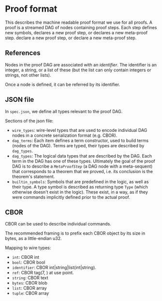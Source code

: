 
# Proof format

This describes the machine readable proof format we use for all
proofs.
A proof is a streamed DAG of nodes containing proof steps. Each step defines new symbols, declares a new proof step, or declares a new meta-proof step.
declare a new proof step, or declare a new meta-proof step.

## References

Nodes in the proof DAG are associated with an _identifier_.
The identifier is an integer, a string, or a list of these
(but the list can only contain integers or strings, not other lists).

Once a node is defined, it can be referred by its identifier.

## JSON file
In `spec.json`, we define all types relevant to the proof DAG.

Sections of the json file:

- `wire_types`: wire-level types that are used to encode individual DAG
    nodes in a concrete serialization format (e.g. CBOR).
- `dag_terms`: Each item defines a term constructor, used to build terms (nodes of the DAG).
    Terms are typed, their types are described by `dag_types`.
- `dag_types`: The logical data types that are described by the DAG. Each
    term in the DAG has one of these types. Ultimately
    the goal of the proof DAG is to describe a _`MetaProofStep`_ (a DAG node with a meta-sequent)
    that corresponds to a theorem that we proved, i.e. its conclusion is the theorem's statement.
- `builtin_symbols`: Symbols that are predefined in the logic, as well as their type.
    A type symbol is described as returning type `Type` (which otherwise doesn't exist in the logic).
    These exist, in a way, as if they were commands implicitly
    defined prior to the actual proof.

## CBOR

CBOR can be used to describe individual commands.

The recommended framing is to prefix each CBOR object by its size in bytes, as
a little-endian u32.

Mapping to wire types:

- `int`: CBOR int
- `bool`: CBOR bool
- `identifier`: CBOR int|string|list(int|string).
- `ref`: CBOR tag(7, <identifier>) at use point.
- `string`: CBOR text
- `bytes`: CBOR blob
- `list`: CBOR array
- `tuple`: CBOR array
